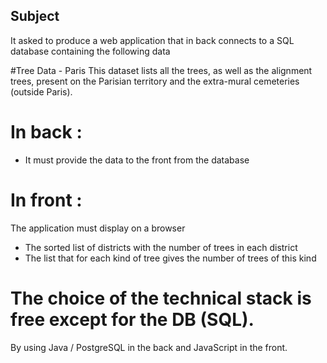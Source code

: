 ## Subject
It asked to produce a web application that in back connects to a SQL database containing the following data

#Tree Data - Paris
This dataset lists all the trees, as well as the alignment trees, present on 
the Parisian territory and the extra-mural cemeteries (outside Paris). 

# In back :
- It must provide the data to the front from the database

# In front :
The application must display on a browser
- The sorted list of districts with the number of trees in each 
district
- The list that for each kind of tree gives the number of trees of this kind

# The choice of the technical stack is free except for the DB (SQL). 
By using Java / PostgreSQL in the back and JavaScript in the front.
